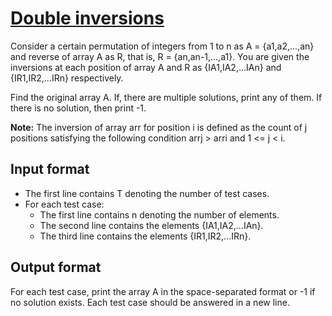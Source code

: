 # [Double inversions][link]

Consider a certain permutation of integers from 1 to n as A = {a1,a2,...,an} and reverse of array A as R, that is, R = {an,an-1,...,a1}. You are given the inversions at each position of array A and R as {IA1,IA2,...IAn} and {IR1,IR2,...IRn} respectively.

Find the original array A. If, there are multiple solutions, print any of them. If there is no solution, then print -1.

**Note:** The inversion of array arr for position i is defined as the count of j positions satisfying the following condition arrj > arri and 1 <= j < i.

## Input format

- The first line contains T denoting the number of test cases.
- For each test case:
  - The first line contains n denoting the number of elements.
  - The second line contains the elements {IA1,IA2,...IAn}.
  - The third line contains the elements {IR1,IR2,...IRn}.

## Output format

For each test case, print the array A in the space-separated format or -1 if no solution exists. Each test case should be answered in a new line.

[link]: https://www.hackerearth.com/practice/data-structures/arrays/1-d/practice-problems/algorithm/double-inversions-2-881a7d34/
